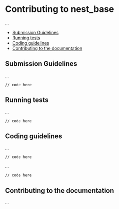 # Contributing to nest_base

...

- [Submission Guidelines](#submission)
- [Running tests](#tests)
- [Coding guidelines](#guidelines)
- [Contributing to the documentation](#documentation)

## <a name="submission"></a> Submission Guidelines

...

```
// code here
```

## <a name="tests"></a> Running tests

...

```
// code here
```

## <a name="guidelines"></a> Coding guidelines

...

```
// code here
```

...

```
// code here
```

## <a name="documentation"></a> Contributing to the documentation

...
